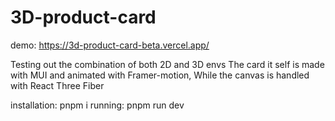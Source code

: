 # 3D-product-card
demo: https://3d-product-card-beta.vercel.app/

Testing out the combination of both 2D and 3D envs
The card it self is made with MUI and animated with Framer-motion, While the canvas is handled with React Three Fiber

installation: pnpm i
running: pnpm run dev
